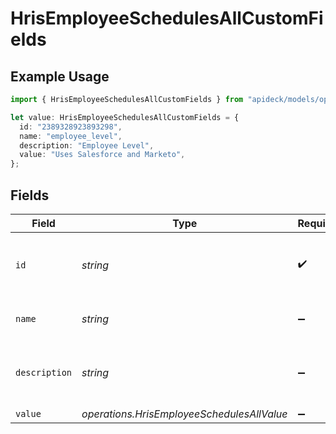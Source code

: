 # HrisEmployeeSchedulesAllCustomFields

## Example Usage

```typescript
import { HrisEmployeeSchedulesAllCustomFields } from "apideck/models/operations";

let value: HrisEmployeeSchedulesAllCustomFields = {
  id: "2389328923893298",
  name: "employee_level",
  description: "Employee Level",
  value: "Uses Salesforce and Marketo",
};
```

## Fields

| Field                                      | Type                                       | Required                                   | Description                                | Example                                    |
| ------------------------------------------ | ------------------------------------------ | ------------------------------------------ | ------------------------------------------ | ------------------------------------------ |
| `id`                                       | *string*                                   | :heavy_check_mark:                         | Unique identifier for the custom field.    | 2389328923893298                           |
| `name`                                     | *string*                                   | :heavy_minus_sign:                         | Name of the custom field.                  | employee_level                             |
| `description`                              | *string*                                   | :heavy_minus_sign:                         | More information about the custom field    | Employee Level                             |
| `value`                                    | *operations.HrisEmployeeSchedulesAllValue* | :heavy_minus_sign:                         | N/A                                        |                                            |